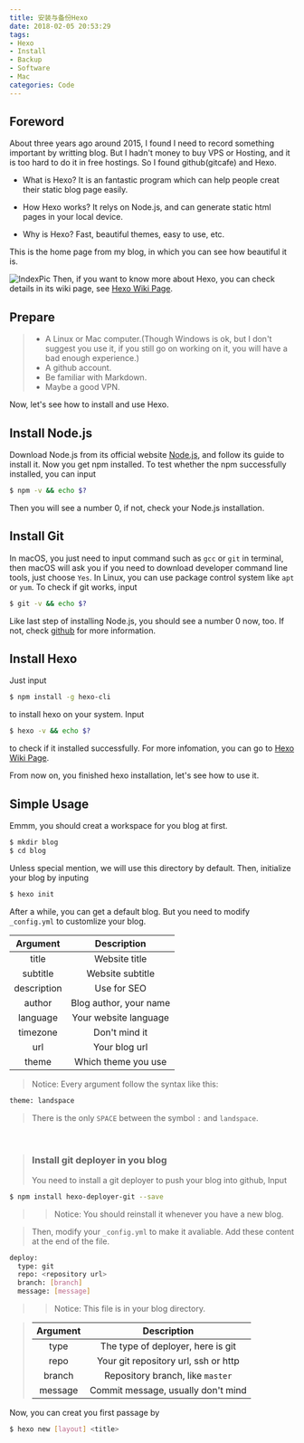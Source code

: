 ```yaml
---
title: 安装与备份Hexo
date: 2018-02-05 20:53:29
tags:
- Hexo
- Install
- Backup
- Software
- Mac
categories: Code
---
```

## Foreword
  About three years ago around 2015, I found I need to record something important by writting blog. But I hadn't money to buy VPS or Hosting, and it is too hard to do it in free hostings. So I found github(gitcafe) and Hexo.
  - What is Hexo?
  It is an fantastic program which can help people creat their static blog page easily.

  - How Hexo works?
  It relys on Node.js, and can generate static html pages in your local device.

  - Why is Hexo?
  Fast, beautiful themes, easy to use, etc.

  This is the home page from my blog, in which you can see how beautiful it is.
  <!--more-->
  ![IndexPic][2]
  Then, if you want to know more about Hexo, you can check details in its wiki page, see [Hexo Wiki Page][1].

## Prepare
  > - A Linux or Mac computer.(Though Windows is ok, but I don't suggest you use it, if you still go on working on it, you will have a bad enough experience.)
  > - A github account.
  > - Be familiar with Markdown.
  > - Maybe a good VPN.

  Now, let's see how to install and use Hexo.

## Install Node.js
  Download Node.js from its official website [Node.js][3], and follow its guide to install it. Now you get npm installed. To test whether the npm successfully installed, you can input
  ```bash
  $ npm -v && echo $?
  ```
  Then you will see a number 0, if not, check your Node.js installation.

## Install Git
  In macOS, you just need to input command such as `gcc` or `git` in terminal, then macOS will ask you if you need to download developer command line tools, just choose `Yes`.
  In Linux, you can use package control system like `apt` or `yum`.
  To check if git works, input
  ```bash
  $ git -v && echo $?
  ```
  Like last step of installing Node.js, you should see a number 0 now, too. If not, check [github][4] for more information.

## Install Hexo
  Just input
  ```bash
  $ npm install -g hexo-cli
  ```
  to install hexo on your system. Input
  ```bash
  $ hexo -v && echo $?
  ```
  to check if it installed successfully. For more infomation, you can go to [Hexo Wiki Page][1].

  From now on, you finished hexo installation, let's see how to use it.

## Simple Usage
  Emmm, you should creat a workspace for you blog at first.
  ```bash
  $ mkdir blog
  $ cd blog
  ```
  Unless special mention, we will use this directory by default.
  Then, initialize your blog by inputing
  ```bash
  $ hexo init
  ```
  After a while, you can get a default blog. But you need to modify `_config.yml` to customlize your blog.

  | Argument    | Description              |
  |    :-:      |            :-:           |
  | title       | Website title            |
  | subtitle    | Website subtitle         |
  | description | Use for SEO              |
  | author      | Blog author, your name   |
  | language    | Your website language    |
  | timezone    | Don't mind it            |
  | url         | Your blog url            |
  | theme       | Which theme you use      |

  > Notice: Every argument follow the syntax like this:
  ```bash
  theme: landspace
  ```
  > There is the only `SPACE` between the symbol `:` and `landspace`.

　　
  > ### Install git deployer in you blog
  > You need to install a git deployer to push your blog into github, Input
  ```bash
  $ npm install hexo-deployer-git --save
  ```
  > > Notice: You should reinstall it whenever you have a new blog.

  > Then, modify your `_config.yml` to make it avaliable. Add these content at the end of the file.
  ```bash
  deploy:
    type: git
    repo: <repository url>
    branch: [branch]
    message: [message]
  ```
  > > Notice: This file is in your blog directory.

  > | Argument    | Description                         |
  > | :-:         | :-:                                 |
  > | type        | The type of deployer, here is git   |
  > | repo        | Your git repository url, ssh or http|
  > | branch      | Repository branch, like `master`    |
  > | message     | Commit message, usually don't mind  |

  Now, you can creat you first passage by
  ```bash
  $ hexo new [layout] <title>
  ```




  [1]: http://hexo.io/
  [2]: http://7xju1y.com1.z0.glb.clouddn.com/20180206233011_0CbdUI_FireShot%20Capture%203%20-%20CWind%20-%20https___i.r6up.win_.jpeg
  [3]: http://nodejs.org/
  [4]: https://github.com
  [5]: http://
